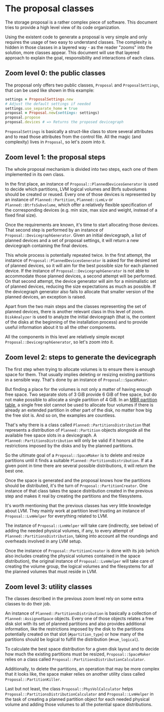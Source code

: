 The proposal classes
====================

The storage proposal is a rather complex piece of software. This document tries
to provide a high level view of its code organization.

Using the existent code to generate a proposal is very simple and only requires
the usage of two easy to understand classes. The complexity is hidden in those
classes in a layered way - as the reader "zooms" into the solution, more classes
appear. This document will use that layered approach to explain the goal,
responsibility and interactions of each class.

Zoom level 0: the public classes
--------------------------------

The proposal only offers two public classes, `Proposal` and `ProposalSettings`,
that can be used like shown in this example:

```ruby
settings = ProposalSettings.new
# Adjust the default settings if needed
settings.use_separate_home = true
proposal = Proposal.new(settings: settings)
proposal.propose
proposal.devices # => Returns the proposed devicegraph
```

`ProposalSettings` is basically a struct-like class to store several attributes
and to read those attributes from the control file. All the magic (and
complexity) lives in `Proposal`, so let's zoom into it.

Zoom level 1: the proposal steps
--------------------------------

The whole proposal mechanism is divided into two steps, each one of them
implemented in its own class.

In the first place, an instance of `Proposal::PlannedDevicesGenerator` is
used to decide which partitions, LVM logical volumes and Btrfs subvolumes
should be created or reused. Every one of those devices is represented by an
instance of `Planned::Partition`, `Planned::LvmLv` or `Planned::BtrfsSubvolume`,
which offer a relatively flexible specification of the corresponding devices
(e.g. min size, max size and weight, instead of a fixed final size).

Once the requirements are known, it's time to start allocating those devices.
That second step is performed by an instance of
`Proposal::DevicegraphGenerator`. Given an initial devicegraph, a list of
planned devices and a set of proposal settings, it will return a new devicegraph
containing the final devices.

This whole process is potentially repeated twice. In the first attempt, the
instance of `Proposal::PlannedDevicesGenerator` is asked for the desired set of
planned devices, so it will aim for the best possible size for each planned
device. If the instance of `Proposal::DevicegraphGenerator` is not able to
accommodate those planned devices, a second attempt will be performed. On that
second attempt, the device generator will aim for a minimalistic set of planned
devices, reducing the size expectations as much as possible. If the devicegraph
generator also fails to allocate that smaller version of the planned devices, an
exception is raised.

Apart from the two main steps and the classes representing the set of planned
devices, there is another relevant class in this level of zoom. `DiskAnalyzer`
is used to analyze the initial devicegraph (that is, the content of the disks at
the beginning of the installation process) and to provide useful information about
it to all the other components.

All the components in this level are relatively simple except
`Proposal::DevicegraphGenerator`, so let's zoom into it.

Zoom level 2: steps to generate the devicegraph
-----------------------------------------------

The first step when trying to allocate volumes is to ensure there is enough
space for them. That usually implies deleting or resizing existing partitions in
a sensible way. That's done by an instance of `Proposal::SpaceMaker`.

But finding a place for the volumes is not only a matter of having enough free
space. Two separate slots of 3 GiB provide 6 GiB of free space, but do not make
possible to allocate a single partition of 4 GiB. In an [MBR partition
table](https://en.wikipedia.org/wiki/Master_boot_record#Partition_table_entries),
a single free slot cannot be used to allocate four volumes if there is already
an extended partition in other part of the disk, no matter how big the free slot
is. And so on, the examples are countless.

That's why there is a class called `Planned::PartitionsDistribution` that
represents a distribution of `Planned::Partition` objects alongside all the
available free space slots in a devicegraph. A `Planned::PartitionsDistribution`
will only be valid if it honors all the restrictions imposed by the disks and by
the planned partitions.

So the ultimate goal of a `Proposal::SpaceMaker` is to delete and resize
partitions until it finds a suitable `Planned::PartitionsDistribution`. If at a
given point in time there are several possible distributions, it will return the
best one.

Once the space is generated and the proposal knows how the partitions should be
distributed, it's the turn of `Proposal::PartitionCreator`. One instance of that
class takes the space distribution created in the previous step and makes it
real by creating the partitions and the filesystems.

It's worth mentioning that the previous classes has very little knowledge about
LVM. They mainly work at partition level trusting an instance of
`Proposal::LvmHelper` for everything related to LVM.

The instance of `Proposal::LvmHelper` will take care (indirectly, see below) of
adding the needed physical volumes, if any, to every attempt of
`Planned::PartitionsDistribution`, taking into account all the roundings and
overheads involved in any LVM setup.

Once the instance of `Proposal::PartitionCreator` is done with its job (which
also includes creating the physical volumes contained in the space
distribution), the original instance of `Proposal::LvmHelper` will take care of
creating the volume group, the logical volumes and the filesystems for all the
planned volumes that must reside in LVM.

Zoom level 3: utility classes
-----------------------------

The classes described in the previous zoom level rely on some extra classes to
do their job.

An instance of `Planned::PartitionsDistribution` is basically a collection of
`Planned::AssignedSpace` objects. Every one of those objects relates a free
disk slot with its set of planned partitions and also provides additional
information, like the restrictions imposed by the disk to the partitions
potentially created on that slot (`#partition_type`) or how many of the
partitions should be logical to fulfill the distribution (`#num_logical`).

To calculate the best space distribution for a given disk layout and to decide
how much the existing partitions must be resized, `Proposal::SpaceMaker` relies on
a class called `Proposal::PartitionsDistributionCalculator`.

Additionally, to delete the partitions, an operation that may be more complex
that it looks like, the space maker relies on another utility class called
`Proposal::PartitionKiller`.

Last but not least, the class `Proposal::PhysVolCalculator` helps
`Proposal::PartitionsDistributionCalculator` and `Proposal::LvmHelper` in the
task of creating a planned partition object for each needed physical volume and
adding those volumes to all the potential space distributions.

